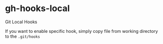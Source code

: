 # gh-hooks-local
Git Local Hooks

If you want to enable specific hook, simply copy file from working directory to the `.git/hooks`

